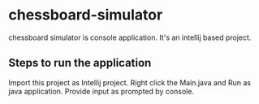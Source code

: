 # chessboard-simulator
chessboard simulator is  console application. It's an intellij based project.

## Steps to run the application

Import this project as Intellij project.
Right click the Main.java and Run as java application.
Provide input as prompted by console.
